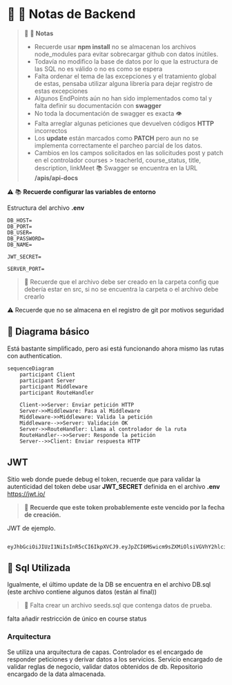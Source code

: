 # :construction: :book: Notas de Backend

> :construction_worker: :book: **Notas**
>
> - Recuerde usar **npm install** no se almacenan los archivos node_modules para evitar sobrecargar github con datos inútiles.
> - Todavía no modifico la base de datos por lo que la estructura de las SQL no es válido o no es como se espera
> - Falta ordenar el tema de las excepciones y el tratamiento global de estas, pensaba utilizar alguna librería para dejar registro de estas excepciones
> - Algunos EndPoints aún no han sido implementados como tal y falta definir su documentación con **swagger**
> - No toda la documentación de swagger es exacta :eye:
> - Falta arreglar algunas peticiones que devuelven códigos **HTTP** incorrectos
> - Los **update** están marcados como **PATCH** pero aun no se implementa correctamente el parcheo parcial de los datos.
> - Cambios en los campos solicitados en las solicitudes post y patch en el controlador courses
    > teacherId, course_status, title, description, linkMeet
:books: Swagger se encuentra en la URL **/apis/api-docs**

:warning: :books: **Recuerde configurar las variables de entorno**

Estructura del archivo **.env**

```plaintext
DB_HOST=
DB_PORT=
DB_USER=
DB_PASSWORD=
DB_NAME=

JWT_SECRET=

SERVER_PORT=
```

> :book: Recuerde que el archivo debe ser creado en la carpeta config que debería estar en src, si no se encuentra la carpeta o el archivo debe crearlo

:warning: Recuerde que no se almacena en el registro de git por motivos seguridad

## :construction_worker: Diagrama básico

Está bastante simplificado, pero asi está funcionando ahora mismo las rutas con authentication.

```mermaid
sequenceDiagram
    participant Client
    participant Server
    participant Middleware
    participant RouteHandler

    Client->>Server: Enviar petición HTTP
    Server->>Middleware: Pasa al Middleware
    Middleware->>Middleware: Valida la petición
    Middleware-->>Server: Validación OK
    Server->>RouteHandler: Llama al controlador de la ruta
    RouteHandler-->>Server: Responde la petición
    Server-->>Client: Enviar respuesta HTTP
```

## JWT

Sitio web donde puede debug el token, recuerde que para validar la autenticidad del token debe usar **JWT_SECRET** definida en el archivo **.env**
<https://jwt.io/>

> :book: **Recuerde que este token probablemente este vencido por la fecha de creación.**

JWT de ejemplo.

```text

eyJhbGciOiJIUzI1NiIsInR5cCI6IkpXVCJ9.eyJpZCI6MSwicm9sZXMiOlsiVGVhY2hlciIsIlN0dWRlbnQiXSwiaWF0IjoxNzMyNzQzMDk2LCJleHAiOjE3MzI3NTAyOTZ9.XbsGPeXW7vmg0vRdUac1HjBtJC975e2AOHty6FOSas8
```

## :lion: Sql Utilizada

Igualmente, el último update de la DB se encuentra en el archivo DB.sql (este archivo contiene algunos datos (están al final))

>:book: Falta crear un archivo seeds.sql que contenga datos de prueba.

falta añadir restricción de único en course status

### Arquitectura

Se utiliza una arquitectura de capas.
Controlador es el encargado de responder peticiones y derivar datos a los servicios.
Servicio encargado de validar reglas de negocio, validar datos obtenidos de db.
Repositorio encargado de la data almacenada.

